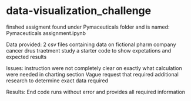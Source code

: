 # data-visualization_challenge

finshed assigment found under Pymaceuticals folder and is named: 
  Pymaceuticals assignment.ipynb

Data provided:
  2 csv files containing data on fictional pharm company cancer drus traetment study
  a starter code to show expetations and expected results

Issues:
  instruction were not completely clear on exactly what calculation were needed in charting section
  Vague request that required additional research to determine exact data required
  
 Results:
  End code runs without error and provides all required information
